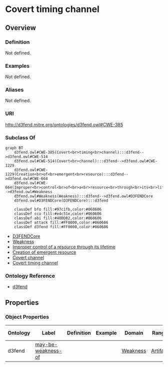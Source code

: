 # Covert timing channel

## Overview

### Definition
Not defined.

### Examples
Not defined.

### Aliases
Not defined.

### URI
http://d3fend.mitre.org/ontologies/d3fend.owl#CWE-385

### Subclass Of
```mermaid
graph BT
    d3fend.owl#CWE-385(Covert<br>timing<br>channel):::d3fend-->d3fend.owl#CWE-514
    d3fend.owl#CWE-514(Covert<br>channel):::d3fend-->d3fend.owl#CWE-1229
    d3fend.owl#CWE-1229(Creation<br>of<br>emergent<br>resource):::d3fend-->d3fend.owl#CWE-664
    d3fend.owl#CWE-664(Improper<br>control<br>of<br>a<br>resource<br>through<br>its<br>lifetime):::d3fend-->d3fend.owl#Weakness
    d3fend.owl#Weakness(Weakness):::d3fend-->d3fend.owl#D3FENDCore
    d3fend.owl#D3FENDCore(D3FENDCore):::d3fend
    
    classDef bfo fill:#97c1fb,color:#060606
    classDef cco fill:#e4c51e,color:#060606
    classDef abi fill:#48DD82,color:#060606
    classDef attack fill:#FF0000,color:#060606
    classDef d3fend fill:#FF0000,color:#060606
```

- [D3FENDCore](/docs/ontology/reference/model/D3FENDCore/D3FENDCore.md)
- [Weakness](/docs/ontology/reference/model/D3FENDCore/Weakness/Weakness.md)
- [Improper control of a resource through its lifetime](/docs/ontology/reference/model/D3FENDCore/Weakness/Improper%20control%20of%20a%20resource%20through%20its%20lifetime/Improper%20control%20of%20a%20resource%20through%20its%20lifetime.md)
- [Creation of emergent resource](/docs/ontology/reference/model/D3FENDCore/Weakness/Improper%20control%20of%20a%20resource%20through%20its%20lifetime/Creation%20of%20emergent%20resource/Creation%20of%20emergent%20resource.md)
- [Covert channel](/docs/ontology/reference/model/D3FENDCore/Weakness/Improper%20control%20of%20a%20resource%20through%20its%20lifetime/Creation%20of%20emergent%20resource/Covert%20channel/Covert%20channel.md)
- [Covert timing channel](/docs/ontology/reference/model/D3FENDCore/Weakness/Improper%20control%20of%20a%20resource%20through%20its%20lifetime/Creation%20of%20emergent%20resource/Covert%20channel/Covert%20timing%20channel/Covert%20timing%20channel.md)


### Ontology Reference
- [d3fend](http://d3fend.mitre.org/ontologies/d3fend.owl#)

## Properties
### Object Properties
| Ontology | Label | Definition | Example | Domain | Range | Inverse Of |
|----------|-------|------------|---------|--------|-------|------------|
| d3fend | [may-be-weakness-of](http://d3fend.mitre.org/ontologies/d3fend.owl#may-be-weakness-of) |  |  | [Weakness](/docs/ontology/reference/model/D3FENDCore/Weakness/Weakness.md) | [Artifact](/docs/ontology/reference/model/D3FENDCore/Artifact/Artifact.md) | [may-have-weakness](http://d3fend.mitre.org/ontologies/d3fend.owl#may-have-weakness) |

